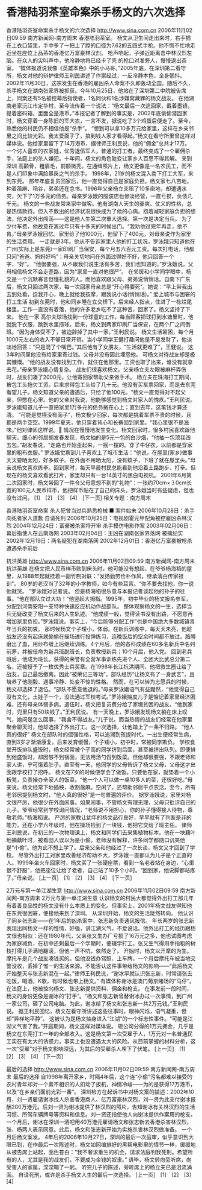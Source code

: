 # 香港陆羽茶室命案杀手杨文的六次选择

香港陆羽茶室命案杀手杨文的六次选择
http://www.sina.com.cn 2006年11月02日09:59 南方新闻网-南方周末
香港陆羽茶室。
杨文从卫生间走出来时，右手插在上衣口袋里，手中多了一把上了膛的口径为7.62的五四式手枪。他不慌不忙地走近坐在座位上品茶的香港亿万富豪林汉烈。
枪声响起，子弹近距离击中林汉烈左脑。在众人的尖叫声中，他冷静地将已经卡了壳
的枪口对准旁人，慢慢退出茶室。
“媒体报道说我像《英雄本色》中的小马哥。”2005年底，在深圳第二看守所，杨文对他的辩护律师王利民讲述了作案经过，一反冷静本色，全身颤抖。
2002年11月30日，这宗发生在香港的雇凶杀人命案不久即轰动全国。随后不久，杀手杨文在湖南张家界被抓获。今年10月25日，他站在了深圳第二中院被告席上，同案还有5名被控幕后指使者，1名同伙和1名涉嫌窝藏罪的杨文战友。
在他湖南老家沅江市定华村，至今流传着一个说法：“杨文最后一次逃回家，戴着墨镜，提着密码箱，里面全是港币。”本报记者了解到的事实是，2002年底偷偷潜回家时，杨文穿着一身陈旧的军大衣，一言不发，据说吃了3个鸡蛋后便走了。至今，熟悉他的村民仍不相信他是“杀手”。
“想到可以拿10多万元给家里，这样在乡亲邻里之间比较光彩。我太爱面子了，搞到钱人家才看得起。”杨文在看守所里曾这样对媒体说。他给家里留下了14万港币，据律师王利民说，他的“佣金”总共才17万。
一个讨人喜欢的农家娃，优秀退伍军人，普通的打工者，最终变成了一个雇佣杀手，法庭上的杀人嫌犯。十年间，杨文的角色陡变让家乡人百思不得其解。
来到深圳
高颧骨，粗眉毛，前额微秃。在通缉照片上，杨文更像是一名农民工，而不是人们印象中满脸暴戾之气的杀手。
1998年，21岁的杨文混入南下打工大军，来到东莞。
那年年底复员回家后，他一直觉得自己是家庭负担。杨文家七八亩地，种着蓿麻、稻谷，弟弟还在念书。1996年父亲杨立夫租了10多亩地，却遭遇水灾，欠下了1万多元的债务。母亲罗泳娥的服装店也惨淡经营，一直亏损，负债几千元。
杨文的一些战友常来家中做客。他有湖南人天生的豪爽、仗义的性格，总是热情款待。但入不敷出的经济状况很快成为了他的心病。抱着减轻家庭负担的想法，他决定外出闯荡——这是他人生第二次重大选择。第一次是决定当兵。
为了少付车费，他故意在离过年只有十多天的时候出门。“我劝他过完年再走，他不肯。”母亲罗泳娥回忆。家里给了他1000元，他留下了400元，对母亲说作为家里的生活费用。
一走就是3年。他从不告诉家里人他的打工状况，罗泳娥只知道他在广州(实际上是东莞)一家印刷厂当保安，每个月五六百元工资。每次打电话，他都只问“爸爸、妈妈好吗”；母亲关切地问在外面过得好不好，他只回答一个字，“好”。
“他很要强，从不跟我们说生活有多苦，我们也知道的。”罗泳娥说。父母相信杨文不会走歪路，因为“家里一直对他很严”。
在邻居和小学同学眼中，杨文是一个沉默寡言但懂礼貌的人。而他喜欢跟父母、弟弟说悄悄话。自南下广东后，杨文只回过两次家，每一次回家母亲总是“开心得要死”。她说：“早上带我出去到处看，逗我开心，晚上就给我按摩，跟我说小话(悄悄话)。”
爱上城市与困窘的打工生活
初到东莞时，他和同乡睡在立交桥下。后来经人指点，住进了一栋烂尾楼里。工作一直没有着落，他的许多老乡吃不了这种苦，回家了。杨文坚持了下来。
他在一家
高尔夫球场找到一份球童的工作。每当顾客把球打到水塘里时，他就脱下衣服，跳到水里捞球。后来，杨文到两家印刷厂当保安，在两个厂之间倒班。“因为身体受不了，被迫辞掉了其中一家。”王利民说。
杨文生活窘困，每个月1000元左右的收入不够日常开销。当小学同学王健打趣问他是不是发财了，他淡淡地回答：“只是混了个嘴巴。”其后他有了女朋友，“生活就更难了”，王健说。
这3年时间里他没有给家里寄过钱。父母并没有因此埋怨他。
可杨文对待战友却是极其慷慨。“他的战友没有找到工作，就住在他那里。工资也取了出来，谁没有就拿去花。”母亲罗泳娥心情复杂。
战友们很喜欢杨文。父亲杨立夫左眼被麻杆弄伤时，战友们凑了2000元，让他寄回家帮助父亲做手术。
杨立夫在珠海打工期间，被包工头拖欠工资。后来求得包工头给了几十元。他没有买车票回家，而是去东莞看望儿子。杨文知道父亲的遭遇后，只给了他100元。“杨文一直觉得对不起父亲，但憋在心里。他的父亲对我说，他能够感觉到杨文对家人的愧疚。”王利民说。
罗泳娥知道儿子一直把家里1万多元的债务搁在心上；直到去年，这笔钱才算还清。
“可能是觉得没有面子”，杨文极少回家，每次都是挑着车票不贵的时候，且都是两手空空。1999年夏天，他只穿着背心和长裤回到家里。“我心里很不是滋味。”他对律师这样说。
情况在慢慢地发生变化。杨文回家时，很多村民喜欢跟他聊天。细心的邻居胡发春发现，杨文抽的是5元一包的白沙烟，“他抽一包顶我四五包。”胡发春说，“走路也开始歪起来，一摇一摆的。穿了牛仔衣，以前都是穿家里的粗布衣服。”
罗泳娥觉察到儿子喜欢上了城市生活：“他说，在屋里(家乡)做事天天要晒太阳，好多蚊子。在外面不用晒太阳，没有蚊子，下班了就在屋里头。”母亲说杨文喜欢练拳。回到家时，每天早晨村民总能看到他沿着土路跑步、打拳。但现在的杨文喜欢看武打片，家里却只有一台14英寸的黑白电视机。
2001年6月第二次回家时，杨文带回了一件令父母意想不到的“礼物”：一张约70cm×３0cm长宽的100元人民币样币，他把样币贴在了自己的床头。罗泳娥当时有些疑虑，但也没有过问。
[1]　[2]　[3]　[4]　[下一页]
相关专题：南方周末 

香港陆羽茶室命案
杀人犯曾当过兵熟悉枪械
■ 案件始末
2006年10月28日：杀手向死者家人道歉 自请死刑
2006年10月25日：电视剧霍元甲配角被控雇凶杀林汉烈
2004年12月24日：富豪被杀案将开审 杀手模仿电影作案
2003年02月06日：幕后指使人在云南落网
2003年02月04日：主凶在湖南张家界落网 被擒纪实
2002年12月19日：两名疑犯在湖南落网
2002年12月01日：香港亿万富豪被枪杀 遭遇杀手前后

抗洪英雄
http://www.sina.com.cn 2006年11月02日09:59 南方新闻网-南方周末
抗洪英雄
在杨文把人民币样币贴到床头时，他可能没有想起，在爷爷杨海稻的屋里，从1988年起就挂着一副竹制对联：“发扬勤劳俭朴作风，继承清白传家祖训”。
80岁的老汉当了32年的小学教师，如今有些耳背。“你不要去找他，你一说他就哭。
”罗泳娥对记者说。
但是杨海稻很乐意与本报记者谈起他的孙子的往事。“他在部队立过大功！”他竖起大拇指。1995年，初中毕业的杨文报名参军，分配到河南安阳一支特种快速反应机动作战部队。
整体观察杨文的一生，选择当兵无疑改变了杨文后来的人生轨迹。“他成绩一般，觉得读书没有出路，不愿意再增加家里负担。”罗泳娥说。事实上，“今后能够分配工作”也是中国绝大多数城镇青年当兵的初衷。
那时候杨文个子矮小，体弱。在新兵训练中，每天天未亮，他趁战友还没有起床就偷偷在操场进行投弹练习，连晚饭后的空余时间都不放过。胳膊磨出了血，用纱布缠上后继续训练。4个月后，他的各科成绩在60多名新兵中名列前茅，并被任命为新兵班副班长，负责教授新兵；10个月后，他入党。
回到老兵班后，他成为班长。获得的荣誉有全营军事训练先进个人、全团大比武总分第二名，还被授予了一枚优秀士兵奖章。在1998年长江抗洪期间，他把救生圈让给了战友，自己最后撤离。因此“被荣记三等功”。部队经历“让杨文有了一身武艺”，且培养了他刚毅、遇事冷静、处变不惊的性格。
然而，在可以转为志愿兵的时候，杨文却选择了退伍。“部队不愿意他退的。”母亲罗泳娥语气有些黯然，“他觉得自己没有文化，土娃子一个，没法通过军校考试。”罗泳娥揣度儿子是惦记着家里经济困难，还有母亲体弱多病。退伍时，杨文把复员费分给了家境贫困的战友。“他到家时，兜里只有50块钱了。”王利民说。
有一天晚上，罗泳娥发现杨文躺在床上叹气，她问是怎么回事，“我舍不得战友。”儿子说。而当热情的战友们经常在他家里聚会聊天时，他却选择了外出打工。这一次选择，让他踏上了一条不归路。
“他人真的很好”
杨文在部队时的倔强性格，可以追溯到孩提时代。一出生便经常生病，直到3岁才渐渐康复。后来发育缓慢，个子矮小，初中时，常被同学欺负。
学校食堂开饭排队盛饭时，杨文经常被个子高的同学挤到后面，甚至被挤出队列。即便排到他盛饭时，却因够不到锅面，无法用汤勺舀到饭菜。但他却很要强，不跟老师和家人讲，宁可饿着肚子。直至有一天，他同学的父母告诉了杨文父母，父母这才出面跟学校打了招呼。
杨文在7岁的时候便学会了做饭。只要他在家，就垫着一个小板凳，负责操办全家人的饭菜。“他一个人可以做一桌10多人的菜，还很好吃。”母亲说。杨文经常下地插秧，收割蓿麻。空闲了，还帮助邻居干点农活。至今，所有老邻居提到杨文时，“他人真的很好”是一句普遍的评价。
据罗泳娥说，家里对杨文很严厉，他很少在外面闹事。如果闹事，不管杨文有理无理，父母只批评自己的儿子。爷爷经常到学校询问情况，“老师说不用担心，你的孙子懂得接人待物，尊敬老师。”杨海稻说。
严厉的家教让幼年的杨文品行良好，早早就有了判断是非的能力。还在小学六年级时，他在操场捡到了一块钱，他把它交给了班主任。
律师王利民说，在初三的一次物理课上，杨文和同学们去采集植物标本。他在一块藕叶地摘藕叶时，被看田人误以为是小偷。老师没有解释，许多同学都随口讥笑他是“小偷”。他为此不想上学了。后来父亲和他经过了一次长谈，杨文又才回到了学校。
尽管外出打工对家里改善经济帮助不大，罗泳娥一直都认为儿子是个正直的人。1999年坐火车回家时，杨文买了一张硬座票，看到一名老者站在身边，“心里很不舒服”，他把座位让给了老者，自己站了10多个小时。“回到家，他说脚都站疼了。”母亲说。
[上一页]　[1]　[2]　[3]　[4]　[下一页]

2万元与第一单江湖生意
http://www.sina.com.cn 2006年11月02日09:59 南方新闻网-南方周末
2万元与第一单江湖生意
认识杨文的村民大都觉得外出打工那几年有着善良品性的杨文没有什么本质上的变化。但事实上，2001年杨文战友得知他在东莞很困窘，便接他来到了深圳。
从深圳开始，杨文的生活陡然转向。
他认识了同乡张志新——在1年后的凶杀案中，张志新负责通风报信。
年长两岁的张志新表现出同杨文一样的性情，好强，讲江湖义气，不爱说话。他外出打工的经历跟杨文很也相似：还在1980年代，父亲张又生办厂亏损了16万元之多，他也试图考虑为家庭减负，在初中还剩最后一个学期时，便辍学打工。张又生气得用手指粗的树枝打得儿子满地翻滚，但他一声不吭，依然走了。
开始时，杨文以开摩的为生。
摩托车是几个战友凑钱买的。但他没钱办驾照、上车牌，一个月后摩托车被当地交警没收，丢掉了惟一的生活来源。不能否认这件事带给杨文的影响——“此后杨文开始整天与张志新混在一起。”律师王利民说，“谢冰早就认识张志新，时常请张去吃饭，喝酒，K歌，有时候也带上杨文。”
有媒体称谢冰是澳门葡京赌场的“马仔”。在法庭上，他被控向杨文、张志新提供资料、佣金和枪支。
在事发前一段时间，杨文的身份更像是谢冰的“打手”。“杨文和张志新曾替谢冰办过一次事情，到广州一家公司，砸了公司电脑。为此，谢冰给了杨文和张志新一共2万元钱。”王利民说。
据王利民回忆，杨文在看守所讲述这些往事时，眼神闪烁，语气凝重，但却“异样地平静”。
这被认为是杨文抽身进入“江湖”的一个标志性事件。“可能是江湖义气害了我。”开庭期间，杨文这样对媒体说。
砸公司分得的1万元拥金，几乎是杨文在东莞打工一年的全部收入。这是杨文第一次受雇于人，1万元对一名普通民工实在有太大的诱惑力，事实上也没遭遇太大的风险。从目前掌握的材料分析，这一次“受雇”对于杨文影响深远，为其后的受雇杀人埋下了伏笔。
[上一页]　[1]　[2]　[3]　[4]　[下一页]

最后的选择
http://www.sina.com.cn 2006年11月02日09:59 南方新闻网-南方周末
最后的选择
自1998年离开家乡，时隔4年后，这个连“小偷”污名都难以接受的农村青年却对一个素不相识的人扣动了扳机，神情冷峻——为的是获得17万港币，以及“在乡亲们面前光彩一番”。
深圳检方在起诉书中对杨文案的描述：2002年10月，刘一贤雇请谢冰找人杀害香港商人、亿万富豪林汉烈，刘一贤为此支付谢冰报酬200万港元。后刘一贤为谢冰提供了林汉烈的照片，告知谢冰有关林汉烈的生活习惯、所驾车辆牌号等资料和信息。刘一贤还指使他人向谢冰提供作案用的枪支。一个月后，谢冰在深圳一酒吧用40万港元雇请杨文和张志新去香港杀害林汉烈，张、杨两人表示同意。此后，杨文和张志新开始为实施杀害林汉烈做准备。
一个月后杨文案发。
4年后的2006年10月27日，深圳的最后一次庭审，似乎意识到大限已到，在作最后一次陈述时，杨文如同编排好的黑帮电影里的情节一样，缓缓地从被告席上站起，面色苍白：“我不奢求重生的机会，请求法庭判我死刑。希望所有的人，尤其是我的战友们，不要成为金钱的奴隶。”
语毕，杨文转向旁听席，向受害人的家属，深深鞠了一躬。
听完儿子的陈述，旁听席上的杨立夫已是泪流满面。
自请死刑，或许是杀手杨文人生的最后一次选择。
[上一页]　[1]　[2]　[3]　[4]

